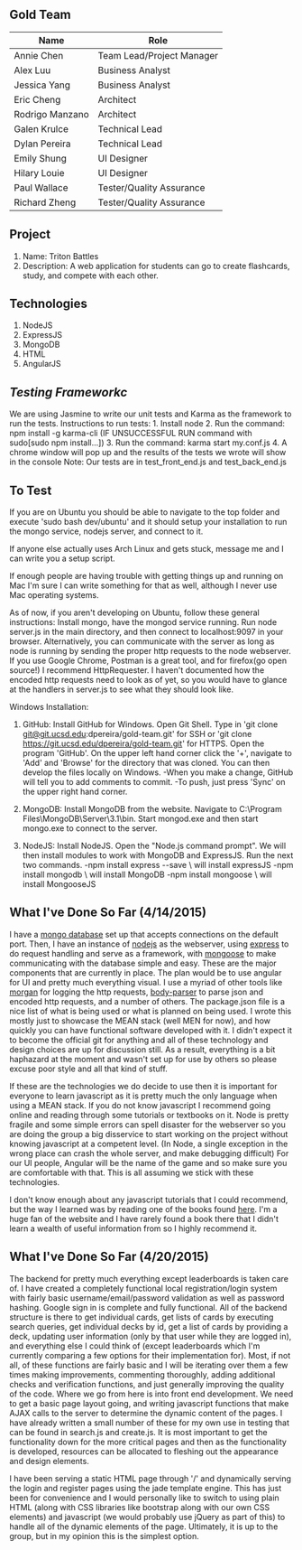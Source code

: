 Gold Team
---------
| Name             | Role                          |
| ---------------- | ----------------------------- |
|Annie Chen        |     Team Lead/Project Manager |
|Alex Luu          |     Business Analyst          |
|Jessica Yang      |     Business Analyst          |
|Eric Cheng        |     Architect                 |
|Rodrigo Manzano   |     Architect                 |
|Galen Krulce      |     Technical Lead            |
|Dylan Pereira     |     Technical Lead            |
|Emily Shung       |     UI Designer               |
|Hilary Louie      |     UI Designer               |
|Paul Wallace      |	 Tester/Quality Assurance  |
|Richard Zheng     |     Tester/Quality Assurance  |

Project
-------
1. Name: Triton Battles
2. Description: A web application for students can go to create flashcards,
   study, and compete with each other.

Technologies
------------
1. NodeJS
2. ExpressJS
3. MongoDB
4. HTML
5. AngularJS

*Testing Frameworkc*
-------------------
We are using Jasmine to write our unit tests and Karma as the framework to run the tests.
Instructions to run tests:
	1. Install node 
	2. Run the command: npm install -g karma-cli (IF UNSUCCESSFUL RUN command with sudo[sudo npm install...])
	3. Run the command: karma start my.conf.js
	4. A chrome window will pop up and the results of the tests we wrote will show in the console
	Note: Our tests are in test_front_end.js and test_back_end.js


To Test
-------
If you are on Ubuntu you should be able to navigate to the top folder and execute 'sudo bash dev/ubuntu' and it should setup your installation to run the mongo service, nodejs server, and connect to it.

If anyone else actually uses Arch Linux and gets stuck, message me and I can write you a setup script.

If enough people are having trouble with getting things up and running on Mac I'm sure I can write something for that as well, although I never use Mac operating systems.

As of now, if you aren't developing on Ubuntu, follow these general instructions:
Install mongo, have the mongod service running. Run node server.js in the main directory, and then connect to localhost:9097 in your browser. Alternatively, you can communicate with the server as long as node is running by sending the proper http requests to the node webserver. If you use Google Chrome, Postman is a great tool, and for firefox(go open source!) I recommend HttpRequester. I haven't documented how the encoded http requests need to look as of yet, so you would have to glance at the handlers in server.js to see what they should look like.

Windows Installation: 

1) GitHub: Install GitHub for Windows. Open Git Shell. Type in 'git clone git@git.ucsd.edu:dpereira/gold-team.git' for SSH or 'git clone https://git.ucsd.edu/dpereira/gold-team.git' for HTTPS. Open the program 'GitHub'. On the upper left hand corner click the '+', navigate to 'Add' and 'Browse' for the directory that was cloned. You can then develop the files locally on Windows.
	-When you make a change, GitHub will tell you to add comments to commit.
	-To push, just press 'Sync' on the upper right hand corner.

2) MongoDB: Install MongoDB from the website. Navigate to C:\Program Files\MongoDB\Server\3.1\bin. Start mongod.exe and then start mongo.exe to connect to the server.

3) NodeJS: Install NodeJS. Open the "Node.js command prompt". We will then install modules to work with MongoDB and ExpressJS. Run the next two commands.
	-npm install express --save		\\ will install expressJS
	-npm install mongodb			\\ will install MongoDB
	-npm install mongoose           \\ will install MongooseJS

What I've Done So Far (4/14/2015)
---------------------------------
I have a [mongo database](http://www.mongodb.com/) set up that accepts connections on the default port. Then, I have an instance of [nodejs](https://nodejs.org/) as the webserver, using [express](http://expressjs.com/) to do request handling and serve as a framework, with [mongoose](http://mongoosejs.com/) to make communicating with the database simple and easy. These are the major components that are currently in place. The plan would be to use angular for UI and pretty much everything visual. I use a myriad of other tools like [morgan](https://github.com/expressjs/morgan) for logging the http requests, [body-parser](https://github.com/expressjs/body-parser) to parse json and encoded http requests, and a number of others. The package.json file is a nice list of what is being used or what is planned on being used. I wrote this mostly just to showcase the MEAN stack (well MEN for now), and how quickly you can have functional software developed with it. I didn't expect it to become the official git for anything and all of these technology and design choices are up for discussion still. As a result, everything is a bit haphazard at the moment and wasn't set up for use by others so please excuse poor style and all that kind of stuff.

If these are the technologies we do decide to use then it is important for everyone to learn javascript as it is pretty much the only language when using a MEAN stack. If you do not know javascript I recommend going online and reading through some tutorials or textbooks on it. Node is pretty fragile and some simple errors can spell disaster for the webserver so you are doing the group a big disservice to start working on the project without knowing javascript at a competent level. (In Node, a single exception in the wrong place can crash the whole server, and make debugging difficult) For our UI people, Angular will be the name of the game and so make sure you are comfortable with that. This is all assuming we stick with these technologies.

I don't know enough about any javascript tutorials that I could recommend, but the way I learned was by reading one of the books found [here](http://freetechbooks.com/javascript-f68.html). I'm a huge fan of the website and I have rarely found a book there that I didn't learn a wealth of useful information from so I highly recommend it.

What I've Done So Far (4/20/2015)
---------------------------------
The backend for pretty much everything except leaderboards is taken care of. I have created a completely functional local registration/login system with fairly basic username/email/password validation as well as password hashing. Google sign in is complete and fully functional. All of the backend structure is there to get individual cards, get lists of cards by executing search queries, get individual decks by id, get a list of cards by providing a deck, updating user information (only by that user while they are logged in), and everything else I could think of (except leaderboards which I'm currently comparing a few options for their implementation for). Most, if not all, of these functions are fairly basic and I will be iterating over them a few times making improvements, commenting thoroughly, adding additional checks and verification functions, and just generally improving the quality of the code. Where we go from here is into front end development. We need to get a basic page layout going, and writing javascript functions that make AJAX calls to the server to determine the dynamic content of the pages. I have already written a small number of these for my own use in testing that can be found in search.js and create.js. It is most important to get the functionality down for the more critical pages and then as the functionality is developed, resources can be allocated to fleshing out the appearance and design elements.

I have been serving a static HTML page through '/' and dynamically serving the login and register pages using the jade template engine. This has just been for convenience and I would personally like to switch to using plain HTML (along with CSS libraries like bootstrap along with our own CSS elements) and javascript (we would probably use jQuery as part of this) to handle all of the dynamic elements of the page. Ultimately, it is up to the group, but in my opinion this is the simplest option.
